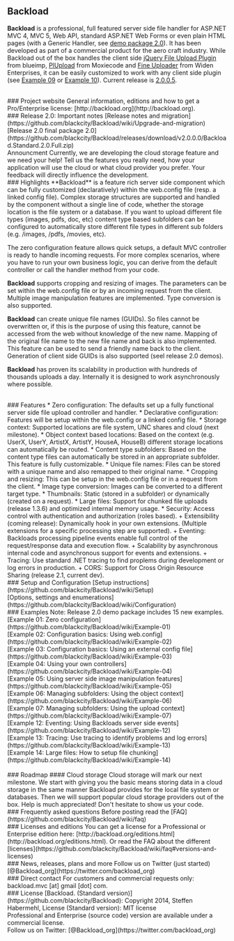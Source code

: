 ## Backload
**Backload** is a professional, full featured server side file handler for ASP.NET MVC 4, MVC 5, Web API, standard ASP.NET Web Forms or even plain HTML pages (with a Generic Handler, see [demo package 2.0](https://github.com/blackcity/Backload/releases/download/v.2.0.0.0/Backload.Standard.2.0.Full.zip)). It has been developed as part of a commercial product for the aero craft industry. 
While Backload out of the box handles the client side [jQuery File Upload Plugin](https://github.com/blueimp/jQuery-File-Upload) from blueimp, [PlUpload](https://github.com/moxiecode/plupload) from Moxiecode and [Fine Uploader](http://fineuploader.com/) from Widen Enterprises, it can be easily customized to work with any client side plugin (see [Example 09](https://github.com/blackcity/Backload/wiki/Example-10) or [Example 10](https://github.com/blackcity/Backload/wiki/Example-10)). Current release is [2.0.0.5](http://www.nuget.org/packages/Backload/).

<br />
### Project website
General information, editions and how to get a Pro/Enterprise license:
[http://backload.org](http://backload.org). 

<br />
### Release 2.0: Important notes 
[Release notes and migration](https://github.com/blackcity/Backload/wiki/Upgrade-and-migration)<br />
[Release 2.0 final package 2.0](https://github.com/blackcity/Backload/releases/download/v2.0.0.0/Backload.Standard.2.0.Full.zip)

<br />
Announcment
Currently, we are developing the cloud storage feature and we need your help! Tell us the features you really need, how your application will use the cloud or what cloud provider you prefer. Your feedback will directly influence the development. 
<!--For example, Are you developing against a central cloud storage  central cloud storage for all users or -->

<br />
### Highlights
**Backload** is a feature rich server side component which can be fully customized (declaratively) within the web.config file (resp. a linked config file). Complex storage structures are supported and handled by the component without a single line of code, whether the storage location is the file system or a database. If you want to upload different file types (images, pdfs, doc, etc) content type based subfolders can be configured to automatically store different file types in different sub folders (e.g. /images, /pdfs, /movies, etc).

The zero configuration feature allows quick setups, a default MVC controller is ready to handle incoming requests. For more complex scenarios, where you have to run your own business logic, you can derive from the default controller or call the handler method from your code. 

**Backload** supports cropping and resizing of images. The parameters can be set within the web.config file or by an incoming request from the client. Multiple image manipulation features are implemented. Type conversion is also supported.

**Backload** can create unique file names (GUIDs). So files cannot be overwritten or, if this is the purpose of using this feature, cannot be accessed from the web without knowledge of the new name. Mapping of the original file name to the new file name and back is also implemented. This feature can be used to send a friendly name back to the client. Generation of client side GUIDs is also supported (seel release 2.0 demos). 

**Backload** has proven its scalability in production with hundreds of thousands uploads a day. Internally it is designed to work asynchronously where possible.

<br />
### Features
* Zero configuration: The defaults set up a fully functional server side file upload controller and handler.
* Declarative configuration: Features will be setup within the web.config or a linked config file.
* Storage context: Supported locations are file system, UNC shares and cloud (next milestone).
* Object context based locations: Based on the context (e.g. UserX, UserY, ArtistX, ArtistY, HouseA, HouseB) different storage locations can automatically be routed.
* Content type subfolders: Based on the content type files can automatically be stored in an appropriate subfolder. This feature is fully customizable.
* Unique file names: Files can be stored with a unique name and also remapped to their original name.
* Cropping and resizing: This can be setup in the web.config file or in a request from the client.
* Image type conversion: Images can be converted to a different target type.
* Thumbnails: Static (stored in a subfolder) or dynamically (created on a request). 
* Large files: Support for chunked file uploads (release 1.3.6) and optimized internal memory usage.
* Security: Access control with authentication and authorization (roles based).
+ Extensibility (coming release): Dynamically hook in your own extensions. (Multiple extensions for a specific processing step are supported).
+ Eventing: Backloads processing pipeline events enable full control of the request/response data and execution flow.
+ Scalability by asynchronous internal code and asynchronous support for events and extensions.
+ Tracing: Use standard .NET tracing to find proplems during development or log errors in production.
+ CORS: Support for Cross Origin Resource Sharing (release 2.1, current dev).

<br />
### Setup and Configuration
[Setup instructions](https://github.com/blackcity/Backload/wiki/Setup)<br />
[Options, settings and enumerations](https://github.com/blackcity/Backload/wiki/Configuration)

<br />
### Examples
Note: Release 2.0 demo package includes 15 new examples.<br />
[Example 01: Zero configuration](https://github.com/blackcity/Backload/wiki/Example-01)<br />
[Example 02: Configuration basics: Using web.config](https://github.com/blackcity/Backload/wiki/Example-02)<br />
[Example 03: Configuration basics: Using an external config file](https://github.com/blackcity/Backload/wiki/Example-03)<br />
[Example 04: Using your own controllers](https://github.com/blackcity/Backload/wiki/Example-04)<br />
[Example 05: Using server side image manipulation features](https://github.com/blackcity/Backload/wiki/Example-05)<br />
[Example 06: Managing subfolders: Using the object context](https://github.com/blackcity/Backload/wiki/Example-06)<br />
[Example 07: Managing subfolders: Using the upload context](https://github.com/blackcity/Backload/wiki/Example-07)<br />
[Example 12: Eventing: Using Backloads server side events](https://github.com/blackcity/Backload/wiki/Example-12)<br />
[Example 13: Tracing: Use tracing to identify problems and log errors](https://github.com/blackcity/Backload/wiki/Example-13)<br />
[Example 14: Large files: How to setup file chunking](https://github.com/blackcity/Backload/wiki/Example-14)<br />

<br />
### Roadmap
#### Cloud storage
Cloud storage will mark our next milestone. We start with giving you the basic means storing data in a cloud storage in the same manner Backload provides for the local file system or databases. Then we will support popular cloud storage providers out of the box. Help is much appreciated! Don't hesitate to show us your code. 

<br />
### Frequently asked questions
Before posting read the [FAQ](https://github.com/blackcity/Backload/wiki/faq)

<br />
### Licenses and editions
You can get a license for a Professional or Enterprise edition here: [http://backload.org/editions.html](http://backload.org/editions.html). 
Or read the FAQ about the different [licenses](https://github.com/blackcity/Backload/wiki/faq#versions-and-licenses)

<br />
### News, releases, plans and more
Follow us on Twitter (just started) [@Backload_org](https://twitter.com/backload_org)

<br />
### Direct contact
For customers and commercial requests only: backload.mvc [at] gmail [dot] com.

<br />
### License
[Backload. (Standard version)](https://github.com/blackcity/Backload): Copyright 2014, Steffen Habermehl, License (Standard version): MIT license<br />
Professional and Enterprise (source code) version are available under a commercial license.<br/>
Follow us on Twitter: [@Backload_org](https://twitter.com/backload_org)
